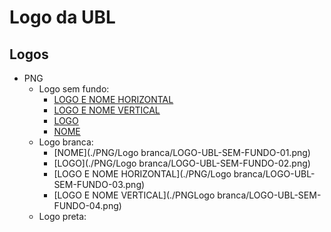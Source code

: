 # Logo da UBL

## Logos
- PNG
  - Logo sem fundo:
    - [LOGO E NOME HORIZONTAL](./PNG/Logo-sem-fundo-padrão/LOGO-UBL-SEM-FUNDO-09.png)
    - [LOGO E NOME VERTICAL](./PNG/Logo-sem-fundo-padrão/LOGO-UBL-SEM-FUNDO-10.png)
    - [LOGO](./PNG/Logo-sem-fundo-padrão/LOGO-UBL-SEM-FUNDO-11.png)
    - [NOME](./PNG/Logo-sem-fundo-padrão/LOGO-UBL-SEM-FUNDO-12.png)
  - Logo branca:
    - [NOME](./PNG/Logo branca/LOGO-UBL-SEM-FUNDO-01.png)
    - [LOGO](./PNG/Logo branca/LOGO-UBL-SEM-FUNDO-02.png)
    - [LOGO E NOME HORIZONTAL](./PNG/Logo branca/LOGO-UBL-SEM-FUNDO-03.png)
    - [LOGO E NOME VERTICAL](./PNGLogo branca/LOGO-UBL-SEM-FUNDO-04.png)
  - Logo preta:
 
